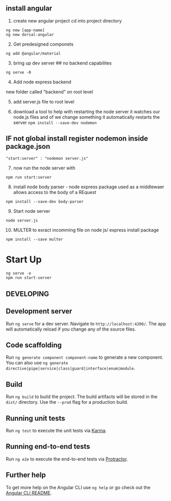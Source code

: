 ## install angular
1. create new angular project
cd into project directory

```
ng new [app-name]
ng new dorsal-angular
```

2.  Get predesigned componets
```
ng add @angular/material
```

3. bring up dev server ## no backend capabilites
```
ng serve -0
```

4.  Add node express backend

new folder called "backend" on root level


5. add server.js file to root level


6. download a tool to help with restarting the node server
 it watches our node.js files and of we change something it automatically restarts the server
```npm install --save-dev nodemon```

## IF not global install  register nodemon inside package.json
```
"start:server" : "nodemon server.js"
```

7. now run the node server with
```
npm run start:server
```

8. install node body parser - node express package used as a middlewaer allows access to the body of a REquest
```
npm install --save-dev body-parser
```


9. Start node server
```
node server.js
```

10. MULTER to exract incomming file on node js/ express install package
```
npm install --save multer
```


# Start Up
``` javascript
ng serve -o
npm run start:server
```

## DEVELOPING

## Development server

Run `ng serve` for a dev server. Navigate to `http://localhost:4200/`. The app will automatically reload if you change any of the source files.

## Code scaffolding

Run `ng generate component component-name` to generate a new component. You can also use `ng generate directive|pipe|service|class|guard|interface|enum|module`.

## Build

Run `ng build` to build the project. The build artifacts will be stored in the `dist/` directory. Use the `--prod` flag for a production build.

## Running unit tests

Run `ng test` to execute the unit tests via [Karma](https://karma-runner.github.io).

## Running end-to-end tests

Run `ng e2e` to execute the end-to-end tests via [Protractor](http://www.protractortest.org/).

## Further help

To get more help on the Angular CLI use `ng help` or go check out the [Angular CLI README](https://github.com/angular/angular-cli/blob/master/README.md).
